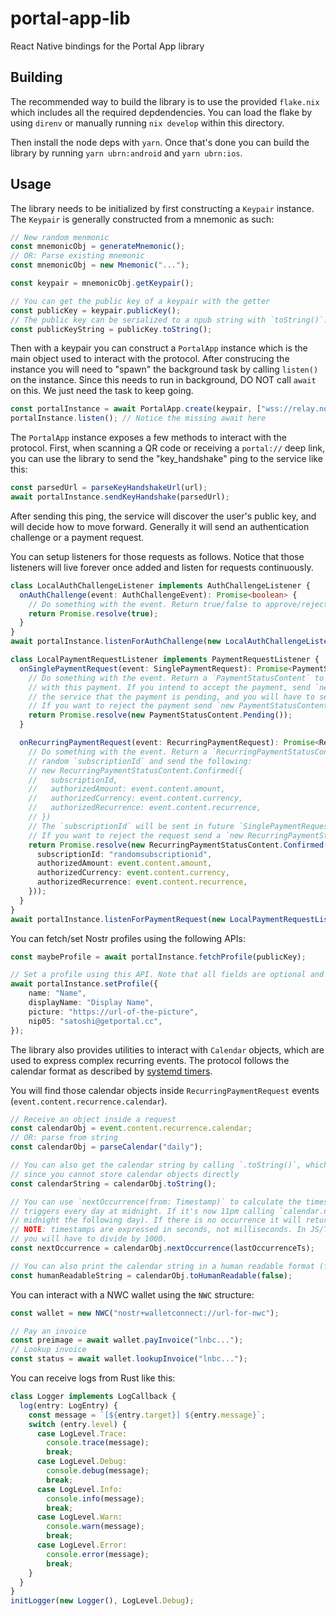 # portal-app-lib

React Native bindings for the Portal App library

## Building

The recommended way to build the library is to use the provided `flake.nix` which includes all the required depdendencies. You can load the flake by using `direnv` or manually running `nix develop` within this directory.

Then install the node deps with `yarn`. Once that's done you can build the library by running `yarn ubrn:android` and `yarn ubrn:ios`.

## Usage

The library needs to be initialized by first constructing a `Keypair` instance. The `Keypair` is generally constructed from a mnemonic as such:

```ts
// New random menmonic
const mnemonicObj = generateMnemonic();
// OR: Parse existing mnemonic
const mnemonicObj = new Mnemonic("...");

const keypair = mnemonicObj.getKeypair();

// You can get the public key of a keypair with the getter
const publicKey = keypair.publicKey();
// The public key can be serialized to a npub string with `toString()`:
const publicKeyString = publicKey.toString();
```

Then with a keypair you can construct a `PortalApp` instance which is the main object used to interact with the protocol. After construcing the instance you will need to "spawn" the background task by calling `listen()` on the instance. Since this needs to run in background, DO NOT call `await` on this. We just need the task to keep going.

```ts
const portalInstance = await PortalApp.create(keypair, ["wss://relay.nostr.net"]);
portalInstance.listen(); // Notice the missing await here
```

The `PortalApp` instance exposes a few methods to interact with the protocol. First, when scanning a QR code or receiving a `portal://` deep link, you can use the library to send the "key_handshake" ping to the service like this:

```ts
const parsedUrl = parseKeyHandshakeUrl(url);
await portalInstance.sendKeyHandshake(parsedUrl);
```

After sending this ping, the service will discover the user's public key, and will decide how to move forward. Generally it will send an authentication challenge or a payment request.

You can setup listeners for those requests as follows. Notice that those listeners will live forever once added and listen for requests continuously.

```ts
class LocalAuthChallengeListener implements AuthChallengeListener {
  onAuthChallenge(event: AuthChallengeEvent): Promise<boolean> {
    // Do something with the event. Return true/false to approve/reject the request
    return Promise.resolve(true);
  }
}
await portalInstance.listenForAuthChallenge(new LocalAuthChallengeListener());
```

```ts
class LocalPaymentRequestListener implements PaymentRequestListener {
  onSinglePaymentRequest(event: SinglePaymentRequest): Promise<PaymentStatusContent> {
    // Do something with the event. Return a `PaymentStatusContent` to signal the service what you intend to do
    // with this payment. If you intend to accept the payment, send `new PaymentStatusContent.Pending()`. This signals
    // the service that the payment is pending, and you will have to send it via NWC (see below).
    // If you want to reject the payment send `new PaymentStatusContent.Rejected({ reason: 'User rejected' })`.
    return Promise.resolve(new PaymentStatusContent.Pending());
  }

  onRecurringPaymentRequest(event: RecurringPaymentRequest): Promise<RecurringPaymentStatusContent> {
    // Do something with the event. Return a `RecurringPaymentStatusContent`. If the user accepts the request, generate a new
    // random `subscriptionId` and send the following:
    // new RecurringPaymentStatusContent.Confirmed({
    //   subscriptionId,
    //   authorizedAmount: event.content.amount,
    //   authorizedCurrency: event.content.currency,
    //   authorizedRecurrence: event.content.recurrence,
    // })
    // The `subscriptionId` will be sent in future `SinglePaymentRequest` when those payment requests are part of a subscription.
    // If you want to reject the request send a `new RecurringPaymentStatusContent.Rejected({ reason: 'User rejected' })`.
    return Promise.resolve(new RecurringPaymentStatusContent.Confirmed({
      subscriptionId: "randomsubscriptionid",
      authorizedAmount: event.content.amount,
      authorizedCurrency: event.content.currency,
      authorizedRecurrence: event.content.recurrence,
    }));
  }
}
await portalInstance.listenForPaymentRequest(new LocalPaymentRequestListener());
```

You can fetch/set Nostr profiles using the following APIs:

```ts
const maybeProfile = await portalInstance.fetchProfile(publicKey);

// Set a profile using this API. Note that all fields are optional and could be omitted
await portalInstance.setProfile({
    name: "Name",
    displayName: "Display Name",
    picture: "https://url-of-the-picture",
    nip05: "satoshi@getportal.cc",
});
```

The library also provides utilities to interact with `Calendar` objects, which are used to express complex recurring events. The protocol
follows the calendar format as described by [systemd timers](https://www.freedesktop.org/software/systemd/man/latest/systemd.time.html#Calendar%20Events).

You will find those calendar objects inside `RecurringPaymentRequest` events (`event.content.recurrence.calendar`).

```ts
// Receive an object inside a request
const calendarObj = event.content.recurrence.calendar;
// OR: parse from string
const calendarObj = parseCalendar("daily");

// You can also get the calendar string by calling `.toString()`, which is useful to store the subscription in a database
// since you cannot store calendar objects directly
const calendarString = calendarObj.toString();

// You can use `nextOccurrence(from: Timestamp)` to calculate the timestamp of the next occurrence after a point in time. For example, a `daily` event
// triggers every day at midnight. If it's now 11pm calling `calendar.nextOccurrence(nowTimestamp)` will return a timestamp which is 1h in the future (at
// midnight the following day). If there is no occurrence it will return null.
// NOTE: timestamps are expressed in seconds, not milliseconds. In JS/TS if you use `(new Date()).getTime()` it generally returns the timestamp in ms, so
// you will have to divide by 1000.
const nextOccurrence = calendarObj.nextOccurrence(lastOccurrenceTs);

// You can also print the calendar string in a human readable format (for example "every day", "every month at 3pm") by using:
const humanReadableString = calendarObj.toHumanReadable(false);
```

You can interact with a NWC wallet using the `NWC` structure:

```ts
const wallet = new NWC("nostr+walletconnect://url-for-nwc");

// Pay an invoice
const preimage = await wallet.payInvoice("lnbc...");
// Lookup invoice
const status = await wallet.lookupInvoice("lnbc...");
```

You can receive logs from Rust like this:

```ts
class Logger implements LogCallback {
  log(entry: LogEntry) {
    const message = `[${entry.target}] ${entry.message}`;
    switch (entry.level) {
      case LogLevel.Trace:
        console.trace(message);
        break;
      case LogLevel.Debug:
        console.debug(message);
        break;
      case LogLevel.Info:
        console.info(message);
        break;
      case LogLevel.Warn:
        console.warn(message);
        break;
      case LogLevel.Error:
        console.error(message);
        break;
    }
  }
}
initLogger(new Logger(), LogLevel.Debug);
```